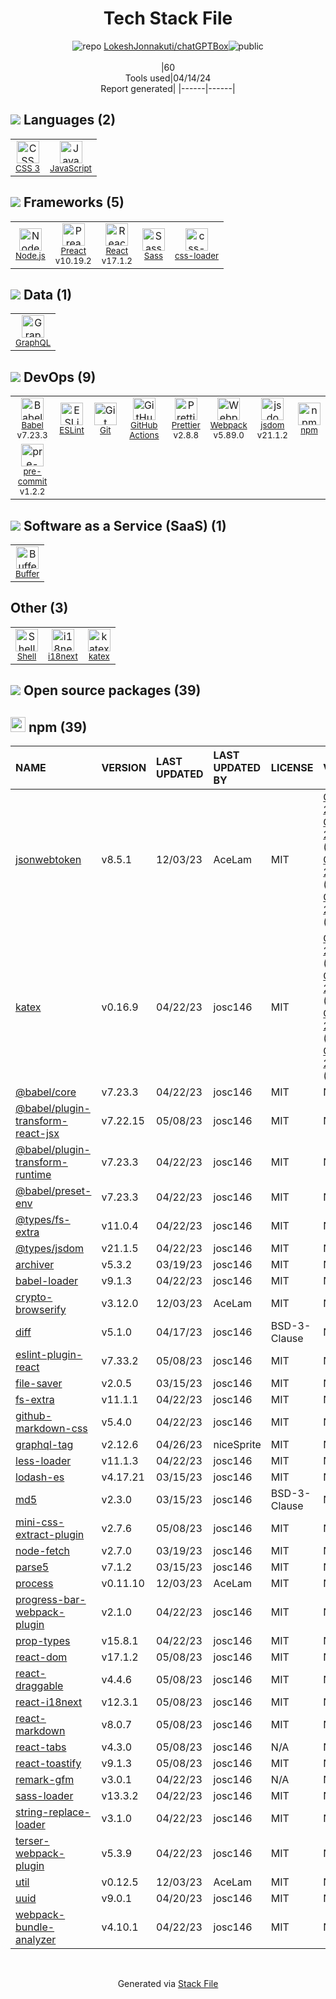 <!--
&lt;--- Readme.md Snippet without images Start ---&gt;
## Tech Stack
LokeshJonnakuti/chatGPTBox is built on the following main stack:

- [JavaScript](https://developer.mozilla.org/en-US/docs/Web/JavaScript) – Languages
- [Node.js](http://nodejs.org/) – Frameworks (Full Stack)
- [Preact](http://developit.github.io/preact/) – Javascript UI Libraries
- [React](https://reactjs.org/) – Javascript UI Libraries
- [Sass](http://sass-lang.com/) – CSS Pre-processors / Extensions
- [css-loader](https://github.com/webpack-contrib/css-loader) – CSS Pre-processors / Extensions
- [GraphQL](http://graphql.org/) – Query Languages
- [Babel](http://babeljs.io/) – JavaScript Compilers
- [ESLint](http://eslint.org/) – Code Review
- [GitHub Actions](https://github.com/features/actions) – Continuous Integration
- [Prettier](https://prettier.io/) – Code Review
- [Webpack](http://webpack.js.org) – JS Build Tools / JS Task Runners
- [jsdom](https://github.com/jsdom/jsdom) – Headless Browsers
- [pre-commit](http://jish.github.io/pre-commit/) – Git Tools
- [Buffer](https://bufferapp.com/) – Social Media Tools
- [Shell](https://en.wikipedia.org/wiki/Shell_script) – Shells
- [i18next](https://www.i18next.com/) – Translation Service

Full tech stack [here](/techstack.md)

&lt;--- Readme.md Snippet without images End ---&gt;

&lt;--- Readme.md Snippet with images Start ---&gt;
## Tech Stack
LokeshJonnakuti/chatGPTBox is built on the following main stack:

- <img width='25' height='25' src='https://img.stackshare.io/service/1209/javascript.jpeg' alt='JavaScript'/> [JavaScript](https://developer.mozilla.org/en-US/docs/Web/JavaScript) – Languages
- <img width='25' height='25' src='https://img.stackshare.io/service/1011/n1JRsFeB_400x400.png' alt='Node.js'/> [Node.js](http://nodejs.org/) – Frameworks (Full Stack)
- <img width='25' height='25' src='https://img.stackshare.io/service/4388/preact.png' alt='Preact'/> [Preact](http://developit.github.io/preact/) – Javascript UI Libraries
- <img width='25' height='25' src='https://img.stackshare.io/service/1020/OYIaJ1KK.png' alt='React'/> [React](https://reactjs.org/) – Javascript UI Libraries
- <img width='25' height='25' src='https://img.stackshare.io/service/1171/jCR2zNJV.png' alt='Sass'/> [Sass](http://sass-lang.com/) – CSS Pre-processors / Extensions
- <img width='25' height='25' src='https://img.stackshare.io/service/8074/default_d2b16fd6997fb2e164de645a34f9b8d5a880d999.png' alt='css-loader'/> [css-loader](https://github.com/webpack-contrib/css-loader) – CSS Pre-processors / Extensions
- <img width='25' height='25' src='https://img.stackshare.io/service/3820/12972006.png' alt='GraphQL'/> [GraphQL](http://graphql.org/) – Query Languages
- <img width='25' height='25' src='https://img.stackshare.io/service/2739/-1wfGjNw.png' alt='Babel'/> [Babel](http://babeljs.io/) – JavaScript Compilers
- <img width='25' height='25' src='https://img.stackshare.io/service/3337/Q4L7Jncy.jpg' alt='ESLint'/> [ESLint](http://eslint.org/) – Code Review
- <img width='25' height='25' src='https://img.stackshare.io/service/11563/actions.png' alt='GitHub Actions'/> [GitHub Actions](https://github.com/features/actions) – Continuous Integration
- <img width='25' height='25' src='https://img.stackshare.io/service/7035/default_66f265943abed56bcdbfca1c866a4261b1fbb063.jpg' alt='Prettier'/> [Prettier](https://prettier.io/) – Code Review
- <img width='25' height='25' src='https://img.stackshare.io/service/1682/IMG_4636.PNG' alt='Webpack'/> [Webpack](http://webpack.js.org) – JS Build Tools / JS Task Runners
- <img width='25' height='25' src='https://img.stackshare.io/service/7054/preview.jpeg' alt='jsdom'/> [jsdom](https://github.com/jsdom/jsdom) – Headless Browsers
- <img width='25' height='25' src='https://img.stackshare.io/no-img-open-source.png' alt='pre-commit'/> [pre-commit](http://jish.github.io/pre-commit/) – Git Tools
- <img width='25' height='25' src='https://img.stackshare.io/service/825/hnc3q-7x.jpg' alt='Buffer'/> [Buffer](https://bufferapp.com/) – Social Media Tools
- <img width='25' height='25' src='https://img.stackshare.io/service/4631/default_c2062d40130562bdc836c13dbca02d318205a962.png' alt='Shell'/> [Shell](https://en.wikipedia.org/wiki/Shell_script) – Shells
- <img width='25' height='25' src='https://img.stackshare.io/service/4747/default_82286a88bf01c80539ebd1d6dbea1b25df8af16d.png' alt='i18next'/> [i18next](https://www.i18next.com/) – Translation Service

Full tech stack [here](/techstack.md)

&lt;--- Readme.md Snippet with images End ---&gt;
-->
<div align="center">

# Tech Stack File
![](https://img.stackshare.io/repo.svg "repo") [LokeshJonnakuti/chatGPTBox](https://github.com/LokeshJonnakuti/chatGPTBox)![](https://img.stackshare.io/public_badge.svg "public")
<br/><br/>
|60<br/>Tools used|04/14/24 <br/>Report generated|
|------|------|
</div>

## <img src='https://img.stackshare.io/languages.svg'/> Languages (2)
<table><tr>
  <td align='center'>
  <img width='36' height='36' src='https://img.stackshare.io/service/6727/css.png' alt='CSS 3'>
  <br>
  <sub><a href="https://developer.mozilla.org/en-US/docs/Web/CSS/CSS3">CSS 3</a></sub>
  <br>
  <sub></sub>
</td>

<td align='center'>
  <img width='36' height='36' src='https://img.stackshare.io/service/1209/javascript.jpeg' alt='JavaScript'>
  <br>
  <sub><a href="https://developer.mozilla.org/en-US/docs/Web/JavaScript">JavaScript</a></sub>
  <br>
  <sub></sub>
</td>

</tr>
</table>

## <img src='https://img.stackshare.io/frameworks.svg'/> Frameworks (5)
<table><tr>
  <td align='center'>
  <img width='36' height='36' src='https://img.stackshare.io/service/1011/n1JRsFeB_400x400.png' alt='Node.js'>
  <br>
  <sub><a href="http://nodejs.org/">Node.js</a></sub>
  <br>
  <sub></sub>
</td>

<td align='center'>
  <img width='36' height='36' src='https://img.stackshare.io/service/4388/preact.png' alt='Preact'>
  <br>
  <sub><a href="http://developit.github.io/preact/">Preact</a></sub>
  <br>
  <sub>v10.19.2</sub>
</td>

<td align='center'>
  <img width='36' height='36' src='https://img.stackshare.io/service/1020/OYIaJ1KK.png' alt='React'>
  <br>
  <sub><a href="https://reactjs.org/">React</a></sub>
  <br>
  <sub>v17.1.2</sub>
</td>

<td align='center'>
  <img width='36' height='36' src='https://img.stackshare.io/service/1171/jCR2zNJV.png' alt='Sass'>
  <br>
  <sub><a href="http://sass-lang.com/">Sass</a></sub>
  <br>
  <sub></sub>
</td>

<td align='center'>
  <img width='36' height='36' src='https://img.stackshare.io/service/8074/default_d2b16fd6997fb2e164de645a34f9b8d5a880d999.png' alt='css-loader'>
  <br>
  <sub><a href="https://github.com/webpack-contrib/css-loader">css-loader</a></sub>
  <br>
  <sub></sub>
</td>

</tr>
</table>

## <img src='https://img.stackshare.io/databases.svg'/> Data (1)
<table><tr>
  <td align='center'>
  <img width='36' height='36' src='https://img.stackshare.io/service/3820/12972006.png' alt='GraphQL'>
  <br>
  <sub><a href="http://graphql.org/">GraphQL</a></sub>
  <br>
  <sub></sub>
</td>

</tr>
</table>

## <img src='https://img.stackshare.io/devops.svg'/> DevOps (9)
<table><tr>
  <td align='center'>
  <img width='36' height='36' src='https://img.stackshare.io/service/2739/-1wfGjNw.png' alt='Babel'>
  <br>
  <sub><a href="http://babeljs.io/">Babel</a></sub>
  <br>
  <sub>v7.23.3</sub>
</td>

<td align='center'>
  <img width='36' height='36' src='https://img.stackshare.io/service/3337/Q4L7Jncy.jpg' alt='ESLint'>
  <br>
  <sub><a href="http://eslint.org/">ESLint</a></sub>
  <br>
  <sub></sub>
</td>

<td align='center'>
  <img width='36' height='36' src='https://img.stackshare.io/service/1046/git.png' alt='Git'>
  <br>
  <sub><a href="http://git-scm.com/">Git</a></sub>
  <br>
  <sub></sub>
</td>

<td align='center'>
  <img width='36' height='36' src='https://img.stackshare.io/service/11563/actions.png' alt='GitHub Actions'>
  <br>
  <sub><a href="https://github.com/features/actions">GitHub Actions</a></sub>
  <br>
  <sub></sub>
</td>

<td align='center'>
  <img width='36' height='36' src='https://img.stackshare.io/service/7035/default_66f265943abed56bcdbfca1c866a4261b1fbb063.jpg' alt='Prettier'>
  <br>
  <sub><a href="https://prettier.io/">Prettier</a></sub>
  <br>
  <sub>v2.8.8</sub>
</td>

<td align='center'>
  <img width='36' height='36' src='https://img.stackshare.io/service/1682/IMG_4636.PNG' alt='Webpack'>
  <br>
  <sub><a href="http://webpack.js.org">Webpack</a></sub>
  <br>
  <sub>v5.89.0</sub>
</td>

<td align='center'>
  <img width='36' height='36' src='https://img.stackshare.io/service/7054/preview.jpeg' alt='jsdom'>
  <br>
  <sub><a href="https://github.com/jsdom/jsdom">jsdom</a></sub>
  <br>
  <sub>v21.1.2</sub>
</td>

<td align='center'>
  <img width='36' height='36' src='https://img.stackshare.io/service/1120/lejvzrnlpb308aftn31u.png' alt='npm'>
  <br>
  <sub><a href="https://www.npmjs.com/">npm</a></sub>
  <br>
  <sub></sub>
</td>

</tr>
<tr>
  <td align='center'>
  <img width='36' height='36' src='https://img.stackshare.io/no-img-open-source.png' alt='pre-commit'>
  <br>
  <sub><a href="http://jish.github.io/pre-commit/">pre-commit</a></sub>
  <br>
  <sub>v1.2.2</sub>
</td>

</tr>
</table>

## <img src='https://img.stackshare.io/saas.svg'/> Software as a Service (SaaS) (1)
<table><tr>
  <td align='center'>
  <img width='36' height='36' src='https://img.stackshare.io/service/825/hnc3q-7x.jpg' alt='Buffer'>
  <br>
  <sub><a href="https://bufferapp.com/">Buffer</a></sub>
  <br>
  <sub></sub>
</td>

</tr>
</table>

## Other (3)
<table><tr>
  <td align='center'>
  <img width='36' height='36' src='https://img.stackshare.io/service/4631/default_c2062d40130562bdc836c13dbca02d318205a962.png' alt='Shell'>
  <br>
  <sub><a href="https://en.wikipedia.org/wiki/Shell_script">Shell</a></sub>
  <br>
  <sub></sub>
</td>

<td align='center'>
  <img width='36' height='36' src='https://img.stackshare.io/service/4747/default_82286a88bf01c80539ebd1d6dbea1b25df8af16d.png' alt='i18next'>
  <br>
  <sub><a href="https://www.i18next.com/">i18next</a></sub>
  <br>
  <sub></sub>
</td>

<td align='center'>
  <img width='36' height='36' src='https://img.stackshare.io/service/6858/15455.png' alt='katex'>
  <br>
  <sub><a href="https://github.com/Khan/KaTeX">katex</a></sub>
  <br>
  <sub></sub>
</td>

</tr>
</table>


## <img src='https://img.stackshare.io/group.svg' /> Open source packages (39)</h2>

## <img width='24' height='24' src='https://img.stackshare.io/service/1120/lejvzrnlpb308aftn31u.png'/> npm (39)

|NAME|VERSION|LAST UPDATED|LAST UPDATED BY|LICENSE|VULNERABILITIES|
|:------|:------|:------|:------|:------|:------|
|[jsonwebtoken](https://www.npmjs.com/jsonwebtoken)|v8.5.1|12/03/23|AceLam |MIT|[CVE-2022-23529](https://github.com/advisories/GHSA-27h2-hvpr-p74q) (High)<br/>[CVE-2022-23539](https://github.com/advisories/GHSA-8cf7-32gw-wr33) (Moderate)<br/>[CVE-2022-23540](https://github.com/advisories/GHSA-qwph-4952-7xr6) (Moderate)<br/>[CVE-2022-23541](https://github.com/advisories/GHSA-hjrf-2m68-5959) (Moderate)|
|[katex](https://www.npmjs.com/katex)|v0.16.9|04/22/23|josc146 |MIT|[CVE-2024-28243](https://github.com/advisories/GHSA-64fm-8hw2-v72w) (Moderate)<br/>[CVE-2024-28244](https://github.com/advisories/GHSA-cvr6-37gx-v8wc) (Moderate)<br/>[CVE-2024-28245](https://github.com/advisories/GHSA-f98w-7cxr-ff2h) (Moderate)<br/>[CVE-2024-28246](https://github.com/advisories/GHSA-3wc5-fcw2-2329) (Moderate)|
|[@babel/core](https://www.npmjs.com/@babel/core)|v7.23.3|04/22/23|josc146 |MIT|N/A|
|[@babel/plugin-transform-react-jsx](https://www.npmjs.com/@babel/plugin-transform-react-jsx)|v7.22.15|05/08/23|josc146 |MIT|N/A|
|[@babel/plugin-transform-runtime](https://www.npmjs.com/@babel/plugin-transform-runtime)|v7.23.3|04/22/23|josc146 |MIT|N/A|
|[@babel/preset-env](https://www.npmjs.com/@babel/preset-env)|v7.23.3|04/22/23|josc146 |MIT|N/A|
|[@types/fs-extra](https://www.npmjs.com/@types/fs-extra)|v11.0.4|04/22/23|josc146 |MIT|N/A|
|[@types/jsdom](https://www.npmjs.com/@types/jsdom)|v21.1.5|04/22/23|josc146 |MIT|N/A|
|[archiver](https://www.npmjs.com/archiver)|v5.3.2|03/19/23|josc146 |MIT|N/A|
|[babel-loader](https://www.npmjs.com/babel-loader)|v9.1.3|04/22/23|josc146 |MIT|N/A|
|[crypto-browserify](https://www.npmjs.com/crypto-browserify)|v3.12.0|12/03/23|AceLam |MIT|N/A|
|[diff](https://www.npmjs.com/diff)|v5.1.0|04/17/23|josc146 |BSD-3-Clause|N/A|
|[eslint-plugin-react](https://www.npmjs.com/eslint-plugin-react)|v7.33.2|05/08/23|josc146 |MIT|N/A|
|[file-saver](https://www.npmjs.com/file-saver)|v2.0.5|03/15/23|josc146 |MIT|N/A|
|[fs-extra](https://www.npmjs.com/fs-extra)|v11.1.1|04/22/23|josc146 |MIT|N/A|
|[github-markdown-css](https://www.npmjs.com/github-markdown-css)|v5.4.0|04/22/23|josc146 |MIT|N/A|
|[graphql-tag](https://www.npmjs.com/graphql-tag)|v2.12.6|04/26/23|niceSprite |MIT|N/A|
|[less-loader](https://www.npmjs.com/less-loader)|v11.1.3|04/22/23|josc146 |MIT|N/A|
|[lodash-es](https://www.npmjs.com/lodash-es)|v4.17.21|03/15/23|josc146 |MIT|N/A|
|[md5](https://www.npmjs.com/md5)|v2.3.0|03/15/23|josc146 |BSD-3-Clause|N/A|
|[mini-css-extract-plugin](https://www.npmjs.com/mini-css-extract-plugin)|v2.7.6|05/08/23|josc146 |MIT|N/A|
|[node-fetch](https://www.npmjs.com/node-fetch)|v2.7.0|03/19/23|josc146 |MIT|N/A|
|[parse5](https://www.npmjs.com/parse5)|v7.1.2|03/15/23|josc146 |MIT|N/A|
|[process](https://www.npmjs.com/process)|v0.11.10|12/03/23|AceLam |MIT|N/A|
|[progress-bar-webpack-plugin](https://www.npmjs.com/progress-bar-webpack-plugin)|v2.1.0|04/22/23|josc146 |MIT|N/A|
|[prop-types](https://www.npmjs.com/prop-types)|v15.8.1|04/22/23|josc146 |MIT|N/A|
|[react-dom](https://www.npmjs.com/react-dom)|v17.1.2|05/08/23|josc146 |MIT|N/A|
|[react-draggable](https://www.npmjs.com/react-draggable)|v4.4.6|05/08/23|josc146 |MIT|N/A|
|[react-i18next](https://www.npmjs.com/react-i18next)|v12.3.1|05/08/23|josc146 |MIT|N/A|
|[react-markdown](https://www.npmjs.com/react-markdown)|v8.0.7|05/08/23|josc146 |MIT|N/A|
|[react-tabs](https://www.npmjs.com/react-tabs)|v4.3.0|05/08/23|josc146 |N/A|N/A|
|[react-toastify](https://www.npmjs.com/react-toastify)|v9.1.3|05/08/23|josc146 |MIT|N/A|
|[remark-gfm](https://www.npmjs.com/remark-gfm)|v3.0.1|04/22/23|josc146 |N/A|N/A|
|[sass-loader](https://www.npmjs.com/sass-loader)|v13.3.2|04/22/23|josc146 |MIT|N/A|
|[string-replace-loader](https://www.npmjs.com/string-replace-loader)|v3.1.0|04/22/23|josc146 |MIT|N/A|
|[terser-webpack-plugin](https://www.npmjs.com/terser-webpack-plugin)|v5.3.9|04/22/23|josc146 |MIT|N/A|
|[util](https://www.npmjs.com/util)|v0.12.5|12/03/23|AceLam |MIT|N/A|
|[uuid](https://www.npmjs.com/uuid)|v9.0.1|04/20/23|josc146 |MIT|N/A|
|[webpack-bundle-analyzer](https://www.npmjs.com/webpack-bundle-analyzer)|v4.10.1|04/22/23|josc146 |MIT|N/A|

<br/>
<div align='center'>

Generated via [Stack File](https://github.com/marketplace/stack-file)

